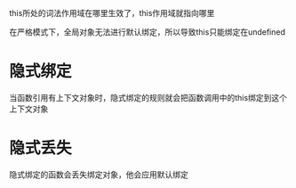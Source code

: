 this所处的词法作用域在哪里生效了，this作用域就指向哪里

在严格模式下，全局对象无法进行默认绑定，所以导致this只能绑定在undefined

# 隐式绑定
  当函数引用有上下文对象时，隐式绑定的规则就会把函数调用中的this绑定到这个上下文对象

# 隐式丢失
  隐式绑定的函数会丢失绑定对象，他会应用默认绑定